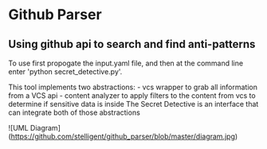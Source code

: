 # Github Parser
## Using github api to search and find anti-patterns
To use first propogate the input.yaml file, and then at the command line enter 'python secret_detective.py'.

This tool implements two abstractions:
	- vcs wrapper to grab all information from a VCS api
	- content analyzer to apply filters to the content from vcs to determine if sensitive data is inside
The Secret Detective is an interface that can integrate both of those abstractions

![UML Diagram]
(https://github.com/stelligent/github_parser/blob/master/diagram.jpg)

